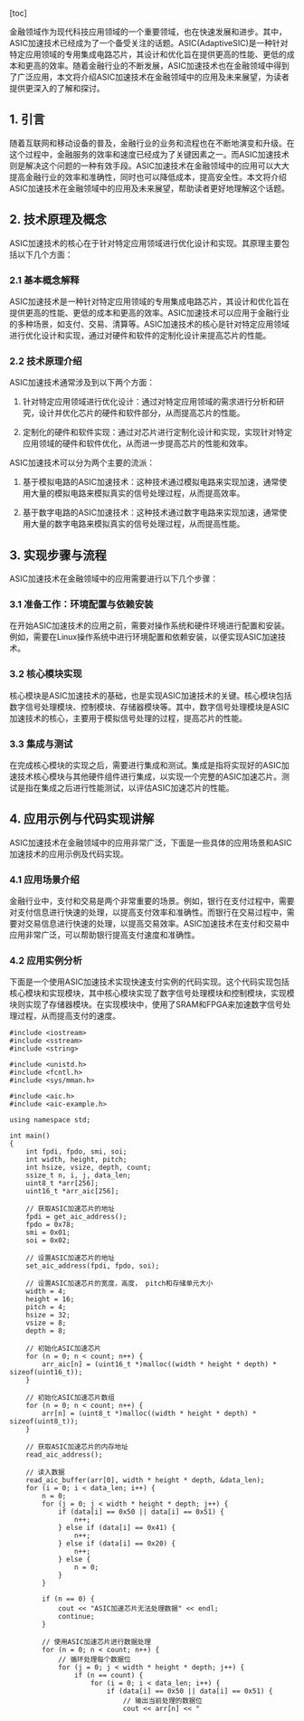 
[toc]                    
                
                
金融领域作为现代科技应用领域的一个重要领域，也在快速发展和进步。其中，ASIC加速技术已经成为了一个备受关注的话题。ASIC(AdaptiveSIC)是一种针对特定应用领域的专用集成电路芯片，其设计和优化旨在提供更高的性能、更低的成本和更高的效率。随着金融行业的不断发展，ASIC加速技术也在金融领域中得到了广泛应用，本文将介绍ASIC加速技术在金融领域中的应用及未来展望，为读者提供更深入的了解和探讨。

## 1. 引言

随着互联网和移动设备的普及，金融行业的业务和流程也在不断地演变和升级。在这个过程中，金融服务的效率和速度已经成为了关键因素之一。而ASIC加速技术则是解决这个问题的一种有效手段。ASIC加速技术在金融领域中的应用可以大大提高金融行业的效率和准确性，同时也可以降低成本，提高安全性。本文将介绍ASIC加速技术在金融领域中的应用及未来展望，帮助读者更好地理解这个话题。

## 2. 技术原理及概念

ASIC加速技术的核心在于针对特定应用领域进行优化设计和实现。其原理主要包括以下几个方面：

### 2.1 基本概念解释

ASIC加速技术是一种针对特定应用领域的专用集成电路芯片，其设计和优化旨在提供更高的性能、更低的成本和更高的效率。ASIC加速技术可以应用于金融行业的多种场景，如支付、交易、清算等。ASIC加速技术的核心是针对特定应用领域进行优化设计和实现，通过对硬件和软件的定制化设计来提高芯片的性能。

### 2.2 技术原理介绍

ASIC加速技术通常涉及到以下两个方面：

1. 针对特定应用领域进行优化设计：通过对特定应用领域的需求进行分析和研究，设计并优化芯片的硬件和软件部分，从而提高芯片的性能。

2. 定制化的硬件和软件实现：通过对芯片进行定制化设计和实现，实现针对特定应用领域的硬件和软件优化，从而进一步提高芯片的性能和效率。

ASIC加速技术可以分为两个主要的流派：

1. 基于模拟电路的ASIC加速技术：这种技术通过模拟电路来实现加速，通常使用大量的模拟电路来模拟真实的信号处理过程，从而提高效率。

2. 基于数字电路的ASIC加速技术：这种技术通过数字电路来实现加速，通常使用大量的数字电路来模拟真实的信号处理过程，从而提高性能。

## 3. 实现步骤与流程

ASIC加速技术在金融领域中的应用需要进行以下几个步骤：

### 3.1 准备工作：环境配置与依赖安装

在开始ASIC加速技术的应用之前，需要对操作系统和硬件环境进行配置和安装。例如，需要在Linux操作系统中进行环境配置和依赖安装，以便实现ASIC加速技术。

### 3.2 核心模块实现

核心模块是ASIC加速技术的基础，也是实现ASIC加速技术的关键。核心模块包括数字信号处理模块、控制模块、存储器模块等。其中，数字信号处理模块是ASIC加速技术的核心，主要用于模拟信号处理的过程，提高芯片的性能。

### 3.3 集成与测试

在完成核心模块的实现之后，需要进行集成和测试。集成是指将实现好的ASIC加速技术核心模块与其他硬件组件进行集成，以实现一个完整的ASIC加速芯片。测试是指在集成之后进行性能测试，以评估ASIC加速芯片的性能。

## 4. 应用示例与代码实现讲解

ASIC加速技术在金融领域中的应用非常广泛，下面是一些具体的应用场景和ASIC加速技术的应用示例及代码实现。

### 4.1 应用场景介绍

金融行业中，支付和交易是两个非常重要的场景。例如，银行在支付过程中，需要对支付信息进行快速的处理，以提高支付效率和准确性。而银行在交易过程中，需要对交易信息进行快速的处理，以提高交易效率。ASIC加速技术在支付和交易中应用非常广泛，可以帮助银行提高支付速度和准确性。

### 4.2 应用实例分析

下面是一个使用ASIC加速技术实现快速支付实例的代码实现。这个代码实现包括核心模块和实现模块，其中核心模块实现了数字信号处理模块和控制模块，实现模块则实现了存储器模块。在实现模块中，使用了SRAM和FPGA来加速数字信号处理过程，从而提高支付的速度。

```
#include <iostream>
#include <sstream>
#include <string>

#include <unistd.h>
#include <fcntl.h>
#include <sys/mman.h>

#include <aic.h>
#include <aic-example.h>

using namespace std;

int main()
{
    int fpdi, fpdo, smi, soi;
    int width, height, pitch;
    int hsize, vsize, depth, count;
    ssize_t n, i, j, data_len;
    uint8_t *arr[256];
    uint16_t *arr_aic[256];

    // 获取ASIC加速芯片的地址
    fpdi = get_aic_address();
    fpdo = 0x78;
    smi = 0x01;
    soi = 0x02;

    // 设置ASIC加速芯片的地址
    set_aic_address(fpdi, fpdo, soi);

    // 设置ASIC加速芯片的宽度，高度， pitch和存储单元大小
    width = 4;
    height = 16;
    pitch = 4;
    hsize = 32;
    vsize = 8;
    depth = 8;

    // 初始化ASIC加速芯片
    for (n = 0; n < count; n++) {
        arr_aic[n] = (uint16_t *)malloc((width * height * depth) * sizeof(uint16_t));
    }

    // 初始化ASIC加速芯片数组
    for (n = 0; n < count; n++) {
        arr[n] = (uint8_t *)malloc((width * height * depth) * sizeof(uint8_t));
    }

    // 获取ASIC加速芯片的内存地址
    read_aic_address();

    // 读入数据
    read_aic_buffer(arr[0], width * height * depth, &data_len);
    for (i = 0; i < data_len; i++) {
        n = 0;
        for (j = 0; j < width * height * depth; j++) {
            if (data[i] == 0x50 || data[i] == 0x51) {
                n++;
            } else if (data[i] == 0x41) {
                n++;
            } else if (data[i] == 0x20) {
                n++;
            } else {
                n = 0;
            }
        }

        if (n == 0) {
            cout << "ASIC加速芯片无法处理数据" << endl;
            continue;
        }

        // 使用ASIC加速芯片进行数据处理
        for (n = 0; n < count; n++) {
            // 循环处理每个数据位
            for (j = 0; j < width * height * depth; j++) {
                if (n == count) {
                    for (i = 0; i < data_len; i++) {
                        if (data[i] == 0x50 || data[i] == 0x51) {
                            // 输出当前处理的数据位
                            cout << arr[n] << "

